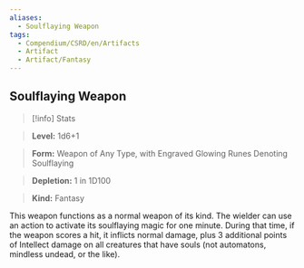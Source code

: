 ```yaml
---
aliases:
  - Soulflaying Weapon
tags:
  - Compendium/CSRD/en/Artifacts
  - Artifact
  - Artifact/Fantasy
---
```

  
    
## Soulflaying Weapon    
>[!info] Stats    
> **Level:** 1d6+1    
> **Form:** Weapon of Any Type, with Engraved Glowing Runes Denoting Soulflaying    
> **Depletion:** 1 in 1D100    
> **Kind:** Fantasy  
    
This weapon functions as a normal weapon of its kind. The wielder can use an action to activate its soulflaying magic for one minute. During that time, if the weapon scores a hit, it inflicts normal damage, plus 3 additional points of Intellect damage on all creatures that have souls (not automatons, mindless undead, or the like).